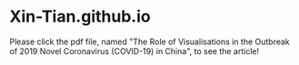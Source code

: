 # Xin-Tian.github.io
Please click the pdf file, named "The Role of Visualisations in the Outbreak of 2019 Novel Coronavirus (COVID-19) in China", to see the article!
